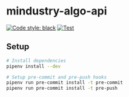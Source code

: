 # mindustry-algo-api

[![Code style: black](https://img.shields.io/badge/code%20style-black-000000.svg)](https://github.com/psf/black) [![Test](https://github.com/AndPuQing/MindApi/actions/workflows/test.yml/badge.svg?branch=main)](https://github.com/AndPuQing/MindApi/actions/workflows/test.yml)


## Setup
```sh
# Install dependencies
pipenv install --dev

# Setup pre-commit and pre-push hooks
pipenv run pre-commit install -t pre-commit
pipenv run pre-commit install -t pre-push
```

